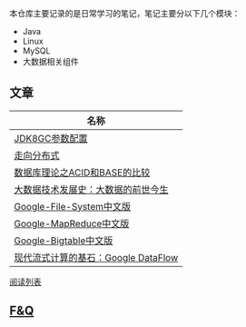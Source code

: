 本仓库主要记录的是日常学习的笔记，笔记主要分以下几个模块：

- Java
- Linux
- MySQL
- 大数据相关组件

## 文章

| 名称                                                                                 |
| ------------------------------------------------------------------------------------ |
| [JDK8GC参数配置](阅读资源/JDK8GC.md)                                                 |
| [走向分布式](阅读资源/走向分布式.md)                                                 |
| [数据库理论之ACID和BASE的比较](阅读资源/数据库理论之ACID和BASE的比较.md)             |
| [大数据技术发展史：大数据的前世今生](阅读资源/大数据技术发展史：大数据的前世今生.md) |
| [Google-File-System中文版](阅读资源/Google-File-System中文版_1.0.md)                 |
| [Google-MapReduce中文版](阅读资源/Google-MapReduce中文版_1.0.md)                     |
| [Google-Bigtable中文版](阅读资源/Google-Bigtable中文版_1.0.md)                       |
| [现代流式计算的基石：Google DataFlow](阅读资源/Google_DataFlow-github版本.md)        |

[阅读列表](其他/readInAction.md)

## [F&Q](FAQ.md)
